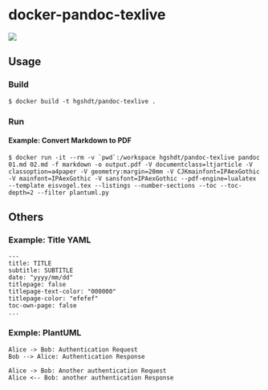 # docker-pandoc-texlive

[![](https://images.microbadger.com/badges/image/hideto1976/docker-pandoc-texlive.svg)](https://microbadger.com/images/hideto1976/docker-pandoc-texlive "Get your own image badge on microbadger.com")

## Usage

### Build

```
$ docker build -t hgshdt/pandoc-texlive .
```

### Run 

#### Example: Convert Markdown to PDF

```
$ docker run -it --rm -v `pwd`:/workspace hgshdt/pandoc-texlive pandoc 01.md 02.md -f markdown -o output.pdf -V documentclass=ltjarticle -V classoption=a4paper -V geometry:margin=20mm -V CJKmainfont=IPAexGothic -V mainfont=IPAexGothic -V sansfont=IPAexGothic --pdf-engine=lualatex --template eisvogel.tex --listings --number-sections --toc --toc-depth=2 --filter plantuml.py
```

## Others

### Example: Title YAML

```
---
title: TITLE
subtitle: SUBTITLE
date: "yyyy/mm/dd"
titlepage: false
titlepage-text-color: "000000"
titlepage-color: "efefef"
toc-own-page: false
...
```

### Exmple: PlantUML

```plantuml
Alice -> Bob: Authentication Request
Bob --> Alice: Authentication Response

Alice -> Bob: Another authentication Request
Alice <-- Bob: another authentication Response
```
